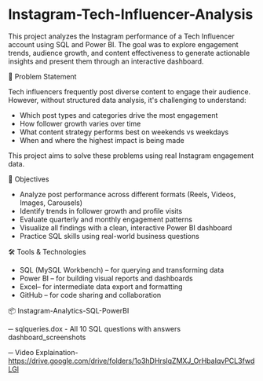 # Instagram-Tech-Influencer-Analysis

This project analyzes the Instagram performance of a Tech Influencer account using SQL and Power BI. The goal was to explore engagement trends, audience growth, and content effectiveness to generate actionable insights and present them through an interactive dashboard.

🧠 Problem Statement

Tech influencers frequently post diverse content to engage their audience. However, without structured data analysis, it's challenging to understand:
- Which post types and categories drive the most engagement
- How follower growth varies over time
- What content strategy performs best on weekends vs weekdays
- When and where the highest impact is being made

This project aims to solve these problems using real Instagram engagement data.

🎯 Objectives
- Analyze post performance across different formats (Reels, Videos, Images, Carousels)
- Identify trends in follower growth and profile visits
- Evaluate quarterly and monthly engagement patterns
- Visualize all findings with a clean, interactive Power BI dashboard
- Practice SQL skills using real-world business questions

🛠️ Tools & Technologies

- SQL (MySQL Workbench) – for querying and transforming data  
- Power BI – for building visual reports and dashboards  
- Excel– for intermediate data export and formatting  
- GitHub – for code sharing and collaboration

📦 Instagram-Analytics-SQL-PowerBI

─ sqlqueries.dox  - All 10 SQL questions with answers
                   dashboard_screenshots 
                   
─ Video Explaination- https://drive.google.com/drive/folders/1o3hDHrsIqZMXJ_OrHbaIqvPCL3fwdLGl
